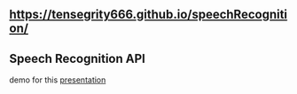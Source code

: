 ## https://tensegrity666.github.io/speechRecognition/

## Speech Recognition API

demo for this [presentation](https://tensegrity666-presentation.netlify.app/)
